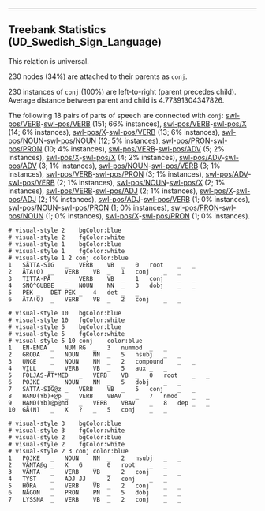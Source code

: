 

--------------------------------------------------------------------------------

## Treebank Statistics (UD_Swedish_Sign_Language)

This relation is universal.

230 nodes (34%) are attached to their parents as `conj`.

230 instances of `conj` (100%) are left-to-right (parent precedes child).
Average distance between parent and child is 4.77391304347826.

The following 18 pairs of parts of speech are connected with `conj`: [swl-pos/VERB]()-[swl-pos/VERB]() (151; 66% instances), [swl-pos/VERB]()-[swl-pos/X]() (14; 6% instances), [swl-pos/X]()-[swl-pos/VERB]() (13; 6% instances), [swl-pos/NOUN]()-[swl-pos/NOUN]() (12; 5% instances), [swl-pos/PRON]()-[swl-pos/PRON]() (10; 4% instances), [swl-pos/VERB]()-[swl-pos/ADV]() (5; 2% instances), [swl-pos/X]()-[swl-pos/X]() (4; 2% instances), [swl-pos/ADV]()-[swl-pos/ADV]() (3; 1% instances), [swl-pos/NOUN]()-[swl-pos/VERB]() (3; 1% instances), [swl-pos/VERB]()-[swl-pos/PRON]() (3; 1% instances), [swl-pos/ADV]()-[swl-pos/VERB]() (2; 1% instances), [swl-pos/NOUN]()-[swl-pos/X]() (2; 1% instances), [swl-pos/VERB]()-[swl-pos/ADJ]() (2; 1% instances), [swl-pos/X]()-[swl-pos/ADJ]() (2; 1% instances), [swl-pos/ADJ]()-[swl-pos/VERB]() (1; 0% instances), [swl-pos/NOUN]()-[swl-pos/PRON]() (1; 0% instances), [swl-pos/PRON]()-[swl-pos/NOUN]() (1; 0% instances), [swl-pos/X]()-[swl-pos/PRON]() (1; 0% instances).


~~~ conllu
# visual-style 2	bgColor:blue
# visual-style 2	fgColor:white
# visual-style 1	bgColor:blue
# visual-style 1	fgColor:white
# visual-style 1 2 conj	color:blue
1	SÄTTA-SIG	_	VERB	VB	_	0	root	_	_
2	ÄTA(Q)	_	VERB	VB	_	1	conj	_	_
3	TITTA-PÅ	_	VERB	VB	_	1	conj	_	_
4	SNÖ^GUBBE	_	NOUN	NN	_	3	dobj	_	_
5	PEK	_	DET	PEK	_	4	det	_	_
6	ÄTA(Q)	_	VERB	VB	_	2	conj	_	_

~~~


~~~ conllu
# visual-style 10	bgColor:blue
# visual-style 10	fgColor:white
# visual-style 5	bgColor:blue
# visual-style 5	fgColor:white
# visual-style 5 10 conj	color:blue
1	EN-ENDA	_	NUM	RG	_	3	nummod	_	_
2	GRODA	_	NOUN	NN	_	5	nsubj	_	_
3	UNGE	_	NOUN	NN	_	2	compound	_	_
4	VILL	_	VERB	VB	_	5	aux	_	_
5	FÖLJAS-ÅT*MED	_	VERB	VB	_	0	root	_	_
6	POJKE	_	NOUN	NN	_	5	dobj	_	_
7	SÄTTA-SIG@z	_	VERB	VB	_	5	conj	_	_
8	HAND(Yb)+@p	_	VERB	VBAV	_	7	nmod	_	_
9	HAND(Yb)@p@hd	_	VERB	VBAV	_	8	dep	_	_
10	GÅ(N)	_	X	?	_	5	conj	_	_

~~~


~~~ conllu
# visual-style 3	bgColor:blue
# visual-style 3	fgColor:white
# visual-style 2	bgColor:blue
# visual-style 2	fgColor:white
# visual-style 2 3 conj	color:blue
1	POJKE	_	NOUN	NN	_	2	nsubj	_	_
2	VÄNTA@g	_	X	G	_	0	root	_	_
3	VÄNTA	_	VERB	VB	_	2	conj	_	_
4	TYST	_	ADJ	JJ	_	2	conj	_	_
5	HÖRA	_	VERB	VB	_	2	conj	_	_
6	NÅGON	_	PRON	PN	_	5	dobj	_	_
7	LYSSNA	_	VERB	VB	_	2	conj	_	_

~~~


